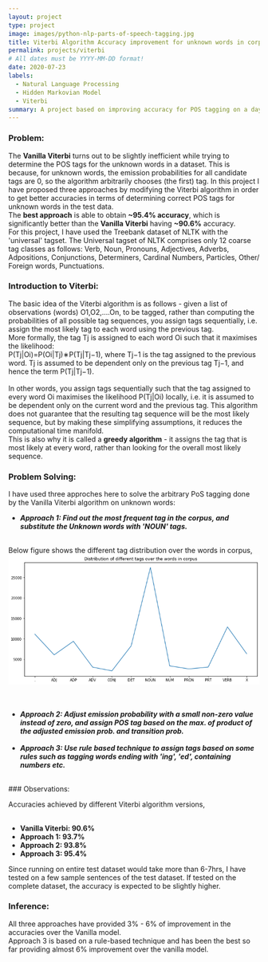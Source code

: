 ```yaml
---
layout: project
type: project
image: images/python-nlp-parts-of-speech-tagging.jpg
title: Viterbi Algorithm Accuracy improvement for unknown words in corpus
permalink: projects/viterbi
# All dates must be YYYY-MM-DD format!
date: 2020-07-23
labels:
  - Natural Language Processing
  - Hidden Markovian Model
  - Viterbi
summary: A project based on improving accuracy for POS tagging on a daya corpus using Vanilla and modified versions of Viterbi algorithm.
---
```


### Problem:
The **Vanilla Viterbi** turns out to be slightly inefficient while trying to determine the POS tags for the unknown words in a dataset. This is because, for unknown words, the emission probabilities for all candidate tags are 0, so the algorithm arbitrarily chooses (the first) tag. In this project I have proposed three approaches by modifying the Viterbi algorithm in order to get better accuracies in terms of determining correct POS tags for unknown words in the test data.<br>
The **best approach** is able to obtain **~95.4% accuracy**, which is significantly better than the **Vanilla Viterbi** having **~90.6%** accuracy. 
<br>
For this project, I have used the Treebank dataset of NLTK with the 'universal' tagset. The Universal tagset of NLTK comprises only 12 coarse tag classes as follows: Verb, Noun, Pronouns, Adjectives, Adverbs, Adpositions, Conjunctions, Determiners, Cardinal Numbers, Particles, Other/ Foreign words, Punctuations.
<br>

### Introduction to Viterbi:
The basic idea of the Viterbi algorithm is as follows - given a list of observations (words) O1,O2,....On, to be tagged, rather than computing the probabilities of all possible tag sequences, you assign tags sequentially, i.e. assign the most likely tag to each word using the previous tag.
<br>
More formally, the tag Tj is assigned to each word Oi such that it maximises the likelihood:
<br>
P(Tj|Oi)=P(Oi|Tj)∗P(Tj|Tj−1), where
  Tj−1 is the tag assigned to the previous word. 
  Tj is assumed to be dependent only on the previous tag Tj−1, and hence the term P(Tj|Tj−1).
<br><br>
In other words, you assign tags sequentially such that the tag assigned to every word Oi maximises the likelihood P(Tj|Oi) locally, i.e. it is assumed to be dependent only on the current word and the previous tag. This algorithm does not guarantee that the resulting tag sequence will be the most likely sequence, but by making these simplifying assumptions, it reduces the computational time manifold.
<br>
This is also why it is called a **greedy algorithm** - it assigns the tag that is most likely at every word, rather than looking for the overall most likely sequence. 
<br>

### Problem Solving:
I have used three approches here to solve the arbitrary PoS tagging done by the Vanilla Viterbi algorithm on unknown words:

- ***Approach 1: Find out the most frequent tag in the corpus, and substitute the Unknown words with 'NOUN' tags.***
<br>
Below figure shows the different tag distribution over the words in corpus,
<br>
<div class="ui large rounded images">
  <img class="ui image" src="../images/distribution_of_diff_tags_of_words_in_corpus.png">
</div>
<br><br>

- ***Approach 2: Adjust emission probability with a small non-zero value instead of zero, and assign POS tag based on the max. of product of the adjusted emission prob. and transition prob.***
<br><br>
- ***Approach 3: Use rule based technique to assign tags based on some rules such as tagging words ending with 'ing', 'ed', containing numbers etc.***
<br>
### Observations:

Accuracies achieved by different Viterbi algorithm versions,
<br><br>
- **Vanilla Viterbi: 90.6%**
- **Approach 1: 93.7%**
- **Approach 2: 93.8%**
- **Approach 3: 95.4%**

Since running on entire test dataset would take more than 6-7hrs, I have tested on a few sample sentences of the test dataset. If tested on the complete dataset, the accuracy is expected to be slightly higher.

### Inference:

All three approaches have provided 3% - 6% of improvement in the accuracies over the Vanilla model.
<br>
Approach 3 is based on a rule-based technique and has been the best so far providing almost 6% improvement over the vanilla model.
<br>
